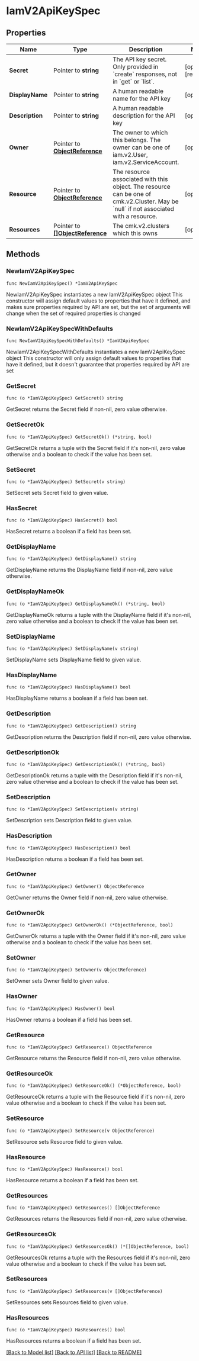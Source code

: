 # IamV2ApiKeySpec

## Properties

Name | Type | Description | Notes
------------ | ------------- | ------------- | -------------
**Secret** | Pointer to **string** | The API key secret. Only provided in &#x60;create&#x60; responses, not in &#x60;get&#x60; or &#x60;list&#x60;. | [optional] [readonly] 
**DisplayName** | Pointer to **string** | A human readable name for the API key | [optional] 
**Description** | Pointer to **string** | A human readable description for the API key | [optional] 
**Owner** | Pointer to [**ObjectReference**](ObjectReference.md) | The owner to which this belongs. The owner can be one of iam.v2.User, iam.v2.ServiceAccount. | [optional] 
**Resource** | Pointer to [**ObjectReference**](ObjectReference.md) | The resource associated with this object. The resource can be one of cmk.v2.Cluster. May be &#x60;null&#x60; if not associated with a resource. | [optional] 
**Resources** | Pointer to [**[]ObjectReference**](ObjectReference.md) | The cmk.v2.clusters which this owns | [optional] 

## Methods

### NewIamV2ApiKeySpec

`func NewIamV2ApiKeySpec() *IamV2ApiKeySpec`

NewIamV2ApiKeySpec instantiates a new IamV2ApiKeySpec object
This constructor will assign default values to properties that have it defined,
and makes sure properties required by API are set, but the set of arguments
will change when the set of required properties is changed

### NewIamV2ApiKeySpecWithDefaults

`func NewIamV2ApiKeySpecWithDefaults() *IamV2ApiKeySpec`

NewIamV2ApiKeySpecWithDefaults instantiates a new IamV2ApiKeySpec object
This constructor will only assign default values to properties that have it defined,
but it doesn't guarantee that properties required by API are set

### GetSecret

`func (o *IamV2ApiKeySpec) GetSecret() string`

GetSecret returns the Secret field if non-nil, zero value otherwise.

### GetSecretOk

`func (o *IamV2ApiKeySpec) GetSecretOk() (*string, bool)`

GetSecretOk returns a tuple with the Secret field if it's non-nil, zero value otherwise
and a boolean to check if the value has been set.

### SetSecret

`func (o *IamV2ApiKeySpec) SetSecret(v string)`

SetSecret sets Secret field to given value.

### HasSecret

`func (o *IamV2ApiKeySpec) HasSecret() bool`

HasSecret returns a boolean if a field has been set.

### GetDisplayName

`func (o *IamV2ApiKeySpec) GetDisplayName() string`

GetDisplayName returns the DisplayName field if non-nil, zero value otherwise.

### GetDisplayNameOk

`func (o *IamV2ApiKeySpec) GetDisplayNameOk() (*string, bool)`

GetDisplayNameOk returns a tuple with the DisplayName field if it's non-nil, zero value otherwise
and a boolean to check if the value has been set.

### SetDisplayName

`func (o *IamV2ApiKeySpec) SetDisplayName(v string)`

SetDisplayName sets DisplayName field to given value.

### HasDisplayName

`func (o *IamV2ApiKeySpec) HasDisplayName() bool`

HasDisplayName returns a boolean if a field has been set.

### GetDescription

`func (o *IamV2ApiKeySpec) GetDescription() string`

GetDescription returns the Description field if non-nil, zero value otherwise.

### GetDescriptionOk

`func (o *IamV2ApiKeySpec) GetDescriptionOk() (*string, bool)`

GetDescriptionOk returns a tuple with the Description field if it's non-nil, zero value otherwise
and a boolean to check if the value has been set.

### SetDescription

`func (o *IamV2ApiKeySpec) SetDescription(v string)`

SetDescription sets Description field to given value.

### HasDescription

`func (o *IamV2ApiKeySpec) HasDescription() bool`

HasDescription returns a boolean if a field has been set.

### GetOwner

`func (o *IamV2ApiKeySpec) GetOwner() ObjectReference`

GetOwner returns the Owner field if non-nil, zero value otherwise.

### GetOwnerOk

`func (o *IamV2ApiKeySpec) GetOwnerOk() (*ObjectReference, bool)`

GetOwnerOk returns a tuple with the Owner field if it's non-nil, zero value otherwise
and a boolean to check if the value has been set.

### SetOwner

`func (o *IamV2ApiKeySpec) SetOwner(v ObjectReference)`

SetOwner sets Owner field to given value.

### HasOwner

`func (o *IamV2ApiKeySpec) HasOwner() bool`

HasOwner returns a boolean if a field has been set.

### GetResource

`func (o *IamV2ApiKeySpec) GetResource() ObjectReference`

GetResource returns the Resource field if non-nil, zero value otherwise.

### GetResourceOk

`func (o *IamV2ApiKeySpec) GetResourceOk() (*ObjectReference, bool)`

GetResourceOk returns a tuple with the Resource field if it's non-nil, zero value otherwise
and a boolean to check if the value has been set.

### SetResource

`func (o *IamV2ApiKeySpec) SetResource(v ObjectReference)`

SetResource sets Resource field to given value.

### HasResource

`func (o *IamV2ApiKeySpec) HasResource() bool`

HasResource returns a boolean if a field has been set.

### GetResources

`func (o *IamV2ApiKeySpec) GetResources() []ObjectReference`

GetResources returns the Resources field if non-nil, zero value otherwise.

### GetResourcesOk

`func (o *IamV2ApiKeySpec) GetResourcesOk() (*[]ObjectReference, bool)`

GetResourcesOk returns a tuple with the Resources field if it's non-nil, zero value otherwise
and a boolean to check if the value has been set.

### SetResources

`func (o *IamV2ApiKeySpec) SetResources(v []ObjectReference)`

SetResources sets Resources field to given value.

### HasResources

`func (o *IamV2ApiKeySpec) HasResources() bool`

HasResources returns a boolean if a field has been set.


[[Back to Model list]](../README.md#documentation-for-models) [[Back to API list]](../README.md#documentation-for-api-endpoints) [[Back to README]](../README.md)


